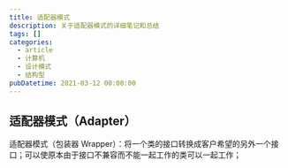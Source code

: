 ```yaml
---
title: 适配器模式
description: 关于适配器模式的详细笔记和总结
tags: []
categories:
  - article
  - 计算机
  - 设计模式
  - 结构型
pubDatetime: 2021-03-12 00:00:00
---
```


## 适配器模式（Adapter）

适配器模式（包装器 Wrapper）：将一个类的接口转换成客户希望的另外一个接口；可以使原本由于接口不兼容而不能一起工作的类可以一起工作；
